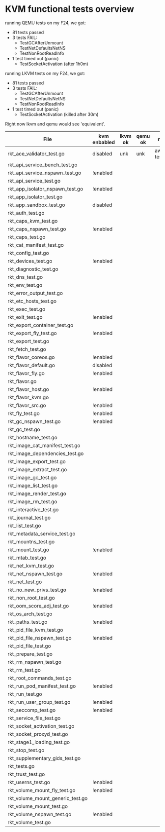 # KVM functional tests overview

running QEMU tests on my F24, we got:
 - 81 tests passed
 - 3 tests FAIL:
    - TestGCAfterUnmount
    - TestNetDefaultsNetNS
    - TestNonRootReadInfo
 - 1 test timed out (panic)
    - TestSocketActivation (after 1h0m)

running LKVM tests on my F24, we got:
 - 81 tests passed
 - 3 tests FAIL:
    - TestGCAfterUnmount
    - TestNetDefaultsNetNS
    - TestNonRootReadInfo
 - 1 test timed out (panic)
    - TestSocketActivation (killed after 30m)

Right now lkvm and qemu would see 'equivalent'.

| File | kvm enbabled | lkvm ok | qemu ok | notes |
| ---- | ------------ | ------- | ------- | ----- |
| rkt_ace_validator_test.go | disabled | unk | unk  | awaiting test |
| rkt_api_service_bench_test.go | | | | |
| rkt_api_service_nspawn_test.go | !enabled | | | |
| rkt_api_service_test.go | | | | |
| rkt_app_isolator_nspawn_test.go | !enabled | | | |
| rkt_app_isolator_test.go | | | | |
| rkt_app_sandbox_test.go | disabled | | | |
| rkt_auth_test.go | | | | |
| rkt_caps_kvm_test.go | | | | |
| rkt_caps_nspawn_test.go | !enabled | | | |
| rkt_caps_test.go | | | | |
| rkt_cat_manifest_test.go | | | | |
| rkt_config_test.go | | | | |
| rkt_devices_test.go | !enabled | | | |
| rkt_diagnostic_test.go | | | | |
| rkt_dns_test.go | | | | |
| rkt_env_test.go | | | | |
| rkt_error_output_test.go | | | | |
| rkt_etc_hosts_test.go | | | | |
| rkt_exec_test.go | | | | |
| rkt_exit_test.go | !enabled | | | |
| rkt_export_container_test.go | | | | |
| rkt_export_fly_test.go | !enabled | | | |
| rkt_export_test.go | | | | |
| rkt_fetch_test.go | | | | |
| rkt_flavor_coreos.go | !enabled | | | |
| rkt_flavor_default.go | disabled | | | |
| rkt_flavor_fly.go | !enabled | | | |
| rkt_flavor.go | | | | |
| rkt_flavor_host.go | !enabled | | | |
| rkt_flavor_kvm.go | | | | |
| rkt_flavor_src.go | !enabled | | | |
| rkt_fly_test.go | !enabled | | | |
| rkt_gc_nspawn_test.go | !enabled | | | |
| rkt_gc_test.go | | | | |
| rkt_hostname_test.go | | | | |
| rkt_image_cat_manifest_test.go | | | | |
| rkt_image_dependencies_test.go | | | | |
| rkt_image_export_test.go | | | | |
| rkt_image_extract_test.go | | | | |
| rkt_image_gc_test.go | | | | |
| rkt_image_list_test.go | | | | |
| rkt_image_render_test.go | | | | |
| rkt_image_rm_test.go | | | | |
| rkt_interactive_test.go | | | | |
| rkt_journal_test.go | | | | |
| rkt_list_test.go | | | | |
| rkt_metadata_service_test.go | | | | |
| rkt_mountns_test.go | | | | |
| rkt_mount_test.go | !enabled | | | |
| rkt_mtab_test.go | | | | |
| rkt_net_kvm_test.go | | | | |
| rkt_net_nspawn_test.go | !enabled | | | |
| rkt_net_test.go | | | | |
| rkt_no_new_privs_test.go | !enabled | | | |
| rkt_non_root_test.go | | | | |
| rkt_oom_score_adj_test.go | !enabled | | | |
| rkt_os_arch_test.go | | | | |
| rkt_paths_test.go | !enabled | | | |
| rkt_pid_file_kvm_test.go | | | | |
| rkt_pid_file_nspawn_test.go | !enabled | | | |
| rkt_pid_file_test.go | | | | |
| rkt_prepare_test.go | | | | |
| rkt_rm_nspawn_test.go | | | | |
| rkt_rm_test.go | | | | |
| rkt_root_commands_test.go | | | | |
| rkt_run_pod_manifest_test.go | !enabled | | | |
| rkt_run_test.go | | | | |
| rkt_run_user_group_test.go | !enabled | | | |
| rkt_seccomp_test.go | !enabled | | | |
| rkt_service_file_test.go | | | | |
| rkt_socket_activation_test.go | | | | |
| rkt_socket_proxyd_test.go | | | | |
| rkt_stage1_loading_test.go | | | | |
| rkt_stop_test.go | | | | |
| rkt_supplementary_gids_test.go | | | | |
| rkt_tests.go | | | | |
| rkt_trust_test.go | | | | |
| rkt_userns_test.go | !enabled | | | |
| rkt_volume_mount_fly_test.go | !enabled | | | |
| rkt_volume_mount_generic_test.go | | | | |
| rkt_volume_mount_test.go | | | | |
| rkt_volume_nspawn_test.go | !enabled | | | |
| rkt_volume_test.go | | | | |
